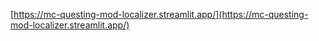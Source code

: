 [https://mc-questing-mod-localizer.streamlit.app/](https://mc-questing-mod-localizer.streamlit.app/)



